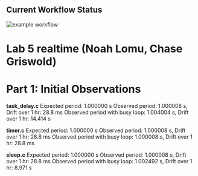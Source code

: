 ## Current Workflow Status

![example workflow](https://github.com/uofu-emb/2024_lab5_Noah_L_Chase/actions/workflows/main.yml/badge.svg)

# Lab 5 realtime (Noah Lomu, Chase Griswold)

# Part 1: Initial Observations
**task_delay.c**
Expected period: 1.000000 s
Observed period: 1.000008 s, Drift over 1 hr: 28.8 ms
Observed period with busy loop: 1.004004 s, Drift over 1 hr: 14.414 s

**timer.c**
Expected period: 1.000000 s
Observed period: 1.000008 s, Drift over 1 hr: 28.8 ms
Observed period with busy loop: 1.000008 s, Drift over 1 hr: 28.8 ms

**sleep.c**
Expected period: 1.000000 s
Observed period: 1.000008 s, Drift over 1 hr: 28.8 ms
Observed period with busy loop: 1.002492 s, Drift over 1 hr: 8.971 s
